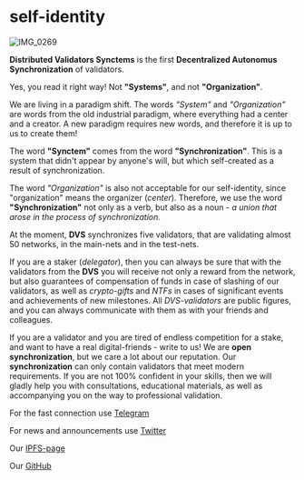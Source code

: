 # self-identity

![IMG_0269](https://user-images.githubusercontent.com/38581319/120726660-e7733800-c4d8-11eb-8058-e10d7bc9d011.JPG)

**Distributed Validators Synctems** is the first **Decentralized Autonomus Synchronization** of validators.

Yes, you read it right way! Not __"Systems"__, and not __"Organization"__.

We are living in a paradigm shift. 
The words *"System"* and *"Organization"* are words from the old industrial paradigm, where everything had a center and a creator. A new paradigm requires new words, and therefore it is up to us to create them!

The word **"Synctem"** comes from the word **"Synchronization"**. 
This is a system that didn't appear by anyone's will, but which self-created as a result of synchronization.

The word *"Organization"* is also not acceptable for our self-identity, since "organization" means the organizer (*center*). Therefore, we use the word **"Synchronization"** not only as a verb, but also as a noun - *a union that arose in the process of synchronization*.

At the moment, **DVS** synchronizes five validators, that are validating almost 50 networks, in the main-nets and in the test-nets.

If you are a staker (*delegator*), then you can always be sure that with the validators from the **DVS** you will receive not only a reward from the network, but also guarantees of compensation of funds in case of slashing of our validators, as well as *crypto-gifts* and *NTFs* in cases of significant events and achievements of new milestones.
All *DVS-validators* are public figures, and you can always communicate with them as with your friends and colleagues.

If you are a validator and you are tired of endless competition for a stake, and want to have a real digital-friends - write to us!
We are **open synchronization**, but we care a lot about our reputation. Our **synchronization** can only contain validators that meet modern requirements.
If you are not 100% confident in your skills, then we will gladly help you with consultations, educational materials, as well as accompanying you on the way to professional validation.

For the fast connection use [Telegram](https://t.me/DVSynctems)

For news and announcements use [Twitter](https://twitter.com/synctems)

Our [IPFS-page](https://abbfe6z95qov3d40hf6j30g7auo7afhp.mypinata.cloud/ipfs/QmYCPa2Co5kD3yZ32bS5DVHFvSfypZ97rdk4jGy8nZGkPx/)

Our [GitHub](https://github.com/Distributed-Validators-Synctems)
